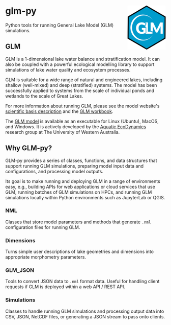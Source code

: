 # glm-py <img src="https://raw.githubusercontent.com/AquaticEcoDynamics/GLM/master/glm.png" align="right" height="138" />

Python tools for running General Lake Model (GLM) simulations.

## GLM

GLM is a 1-dimensional lake water balance and stratification model. It can also be coupled with a powerful ecological modelling library to support simulations of lake water quality and ecosystem processes.

GLM is suitable for a wide range of natural and engineered lakes, including shallow (well-mixed) and deep (stratified) systems. The model has been successfully applied to systems from the scale of individual ponds and wetlands to the scale of Great Lakes.

For more information about running GLM, please see the model website's <a href="https://aed.see.uwa.edu.au/research/models/glm/overview.html" target="_blank">scientific basis description</a> and the <a href="https://aquaticecodynamics.github.io/glm-workbook/" target="_blank">GLM workbook</a>. 

The <a href="https://github.com/AquaticEcoDynamics/glm-aed/tree/main/binaries" target="_blank">GLM model</a> is available as an executable for Linux (Ubuntu), MacOS, and Windows. It is actively developed by the 
[Aquatic EcoDynamics](https://github.com/AquaticEcoDynamics) research group at The University of Western Australia.

## Why GLM-py?

GLM-py provides a series of classes, functions, and data structures that support running GLM simulations, preparing model input data and configurations, and processing model outputs. 

Its goal is to make running and deploying GLM in a range of environments easy, e.g., building APIs for web applications or cloud services that use GLM, running batches of GLM simulations on HPCs, and running GLM simulations locally within Python environments such as JupyterLab or QGIS. 

### NML

Classes that store model parameters and methods that generate `.nml` configuration files for running GLM. 

### Dimensions

Turns simple user descriptions of lake geometries and dimensions into appropriate morphometry parameters.

### GLM_JSON

Tools to convert JSON data to `.nml` format data. Useful for handling client requests if GLM is deployed within a web API / REST API.

### Simulations

Classes to handle running GLM simulations and processing output data into CSV, JSON, NetCDF files, or generating a JSON stream to pass onto clients. 
